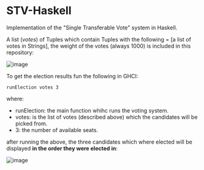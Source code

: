 # STV-Haskell
Implementation of the "Single Transferable Vote" system in Haskell.

A list (*votes*) of Tuples which contain Tuples with the following = [a list of votes in Strings], the weight of the votes (always 1000) is included in this repository:

![image](https://user-images.githubusercontent.com/5617407/57231751-10cbec00-7013-11e9-8639-dc1754aecbe3.png)

To get the election results fun the following in GHCI:

`runElection votes 3`

where:
- runElection: the main function whihc runs the voting system.
- votes: is the list of votes (described above) which the candidates will be picked from.
- 3: the number of available seats.

after running the above, the three candidates which where elected will be displayed **in the order they were elected in**:

![image](https://user-images.githubusercontent.com/5617407/57231540-99965800-7012-11e9-8a8b-b5beb450c5a1.png)
